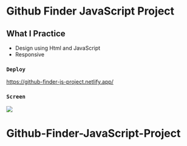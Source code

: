 # Github Finder JavaScript Project

## What I Practice
- Design using Html and JavaScript
- Responsive

### `Deploy`

https://github-finder-js-project.netlify.app/

### `Screen`

![](GithubFinder.gif)

# Github-Finder-JavaScript-Project
